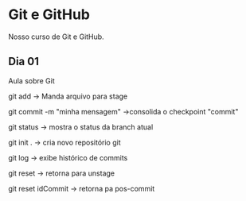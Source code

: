 # Git e GitHub

Nosso curso de Git e GitHub.

## Dia 01

Aula sobre Git

git add <nome arquivo> 		 -> Manda arquivo para stage

git commit -m "minha mensagem"   ->consolida o checkpoint "commit"

git status			 -> mostra o status da branch atual

git init .			 -> cria novo repositório git

git log				 -> exibe histórico de commits

git reset			 -> retorna para unstage

git reset idCommit		 -> retorna pa pos-commit

